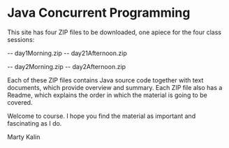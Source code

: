 # Java Concurrent Programming

This site has four ZIP files to be downloaded, one apiece for the four class sessions:

   -- day1Morning.zip
   -- day21Afternoon.zip

   -- day2Morning.zip
   -- day2Afternoon.zip

Each of these ZIP files contains Java source code together with text documents,
which provide overview and summary. Each ZIP file also has a Readme, which explains
the order in which the material is going to be covered.

Welcome to course. I hope you find the material as important and fascinating as I do.

Marty Kalin

